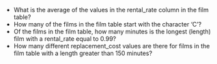 - What is the average of the values in the rental_rate column in the film table?
- How many of the films in the film table start with the character ‘C’?
- Of the films in the film table, how many minutes is the longest (length) film with a rental_rate equal to 0.99?
- How many different replacement_cost values are there for films in the film table with a length greater than 150 minutes?